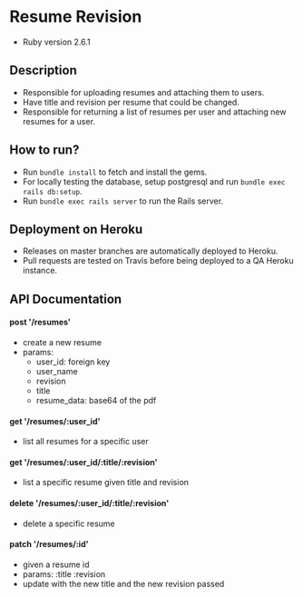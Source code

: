 # Resume Revision
* Ruby version 2.6.1


## Description

* Responsible for uploading resumes and attaching them to users.
* Have title and revision per resume that could be changed.
* Responsible for returning a list of resumes per user and attaching new resumes for a user.


## How to run?

* Run `bundle install` to fetch and install the gems.
* For locally testing the database, setup postgresql and run `bundle exec rails db:setup`.
* Run `bundle exec rails server` to run the Rails server.


## Deployment on Heroku

* Releases on master branches are automatically deployed to Heroku.
* Pull requests are tested on Travis before being deployed to a QA Heroku instance.

## API Documentation
#### post '/resumes'
* create a new resume
* params: 
    * user_id: foreign key
    * user_name 
    * revision
    * title
    * resume_data: base64 of the pdf
#### get '/resumes/:user_id'
* list all resumes for a specific user
#### get '/resumes/:user_id/:title/:revision'
* list a specific resume given title and revision
#### delete '/resumes/:user_id/:title/:revision'
* delete a specific resume
#### patch '/resumes/:id'
* given a resume id
* params: :title :revision
* update with the new title and the new revision passed
